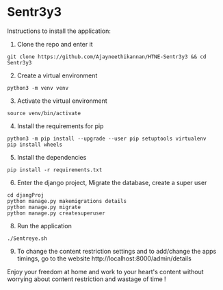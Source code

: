 # Sentr3y3

Instructions to install the application:
1. Clone the repo and enter it
```
git clone https://github.com/Ajayneethikannan/HTNE-Sentr3y3 && cd Sentr3y3
```

2. Create a virtual environment
```
python3 -m venv venv
```

3. Activate the virtual environment
```
source venv/bin/activate
```

4. Install the requirements for pip
```
python3 -m pip install --upgrade --user pip setuptools virtualenv
pip install wheels
```

5. Install the dependencies
```
pip install -r requirements.txt
```

6. Enter the django project, Migrate the database, create a super user
```
cd djangProj
python manage.py makemigrations details
python manage.py migrate
python manage.py createsuperuser

```

8. Run the application
```
./Sentreye.sh
```

9. To change the content restriction settings and to add/change the apps timings, go to the website http://localhost:8000/admin/details


Enjoy your freedom at home and work to your heart's content without worrying about content restriction and wastage of time !
